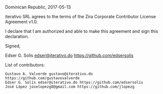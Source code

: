 Dominican Republic, 2017-05-13

iterativo SRL agrees to the terms of the Zira Corporate Contributor License
Agreement v1.0.

I declare that I am authorized and able to make this agreement and sign this
declaration.

Signed,

Edser G. Solís edser@iterativo.do https://github.com/edsersolis

List of contributors:

    Gustavo A. Valverde gustavo@iterativo.do https://github.com/gustavovalverde
    Edser G. Solís edser@iterativo.do https://github.com/edsersolis
    José López joselopezg8@gmail.com https://github.com/jlopezg